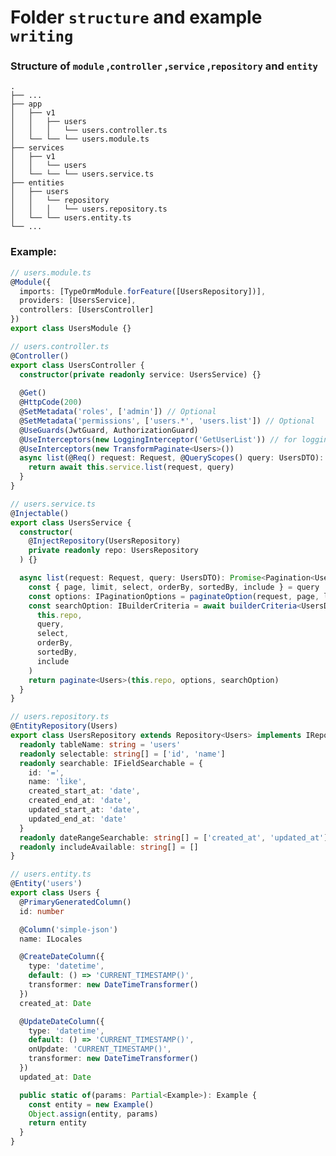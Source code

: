 # Folder `structure` and example `writing`

### Structure of `module` ,`controller` ,`service` ,`repository` and `entity`

    .
    ├── ...
    ├── app
    │   ├── v1
    │   │   ├── users
    │   │   │   └── users.controller.ts
    │   └── └── └── users.module.ts
    ├── services
    │   ├── v1
    │   │   └── users
    │   └── └── └── users.service.ts
    ├── entities
    │   ├── users
    │   │   └── repository
    │   │   │   └── users.repository.ts
    │   └── └── users.entity.ts
    └── ...

### Example:

```typescript
// users.module.ts
@Module({
  imports: [TypeOrmModule.forFeature([UsersRepository])],
  providers: [UsersService],
  controllers: [UsersController]
})
export class UsersModule {}
```

```typescript
// users.controller.ts
@Controller()
export class UsersController {
  constructor(private readonly service: UsersService) {}
  
  @Get()
  @HttpCode(200)
  @SetMetadata('roles', ['admin']) // Optional
  @SetMetadata('permissions', ['users.*', 'users.list']) // Optional
  @UseGuards(JwtGuard, AuthorizationGuard)
  @UseInterceptors(new LoggingInterceptor('GetUserList')) // for logging is optional
  @UseInterceptors(new TransformPaginate<Users>())
  async list(@Req() request: Request, @QueryScopes() query: UsersDTO): Promise<Pagination<Users>> {
    return await this.service.list(request, query)
  }
}
```

```typescript
// users.service.ts
@Injectable()
export class UsersService {
  constructor(
    @InjectRepository(UsersRepository)
    private readonly repo: UsersRepository
  ) {}

  async list(request: Request, query: UsersDTO): Promise<Pagination<Users>> {
    const { page, limit, select, orderBy, sortedBy, include } = query
    const options: IPaginationOptions = paginateOption(request, page, limit)
    const searchOption: IBuilderCriteria = await builderCriteria<UsersDTO>(
      this.repo,
      query,
      select,
      orderBy,
      sortedBy,
      include
    )
    return paginate<Users>(this.repo, options, searchOption)
  }
}
```

```typescript
// users.repository.ts
@EntityRepository(Users)
export class UsersRepository extends Repository<Users> implements IRepositoryClassInterface {
  readonly tableName: string = 'users'
  readonly selectable: string[] = ['id', 'name']
  readonly searchable: IFieldSearchable = {
    id: '=',
    name: 'like',
    created_start_at: 'date',
    created_end_at: 'date',
    updated_start_at: 'date',
    updated_end_at: 'date'
  }
  readonly dateRangeSearchable: string[] = ['created_at', 'updated_at']
  readonly includeAvailable: string[] = []
}
```

```typescript
// users.entity.ts
@Entity('users')
export class Users {
  @PrimaryGeneratedColumn()
  id: number

  @Column('simple-json')
  name: ILocales

  @CreateDateColumn({
    type: 'datetime',
    default: () => 'CURRENT_TIMESTAMP()',
    transformer: new DateTimeTransformer()
  })
  created_at: Date

  @UpdateDateColumn({
    type: 'datetime',
    default: () => 'CURRENT_TIMESTAMP()',
    onUpdate: 'CURRENT_TIMESTAMP()',
    transformer: new DateTimeTransformer()
  })
  updated_at: Date

  public static of(params: Partial<Example>): Example {
    const entity = new Example()
    Object.assign(entity, params)
    return entity
  }
}
```
